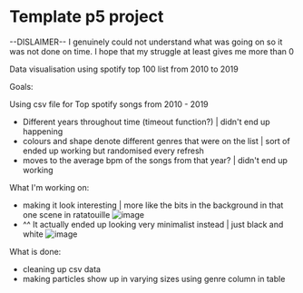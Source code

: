 # Template p5 project

--DISLAIMER--
I genuinely could not understand what was going on so it was not done on time. I hope that my struggle at least gives me more than 0 

Data visualisation using spotify top 100 list from 2010 to 2019 

Goals:

Using csv file for Top spotify songs from 2010 - 2019 
- Different years throughout time (timeout function?) | didn't end up happening
- colours and shape denote different genres that were on the list | sort of ended up working but randomised every refresh 
- moves to the average bpm of the songs from that year? | didn't end up working

What I'm working on:
- making it look interesting | more like the bits in the background in that one scene in ratatouille 
![image](https://user-images.githubusercontent.com/117172826/224526295-1ea6bfea-380a-40ea-a9b2-eae5189c3384.png)
- ^^ It actually ended up looking very minimalist instead | just black and white
![image](https://user-images.githubusercontent.com/117172826/225206897-5b609fe4-e078-41b6-9000-cbfd309fb659.png)


What is done: 
- cleaning up csv data
- making particles show up in varying sizes using genre column in table


